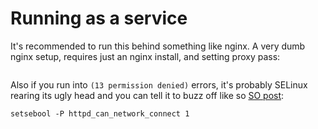 # Running as a service

It's recommended to run this behind something like nginx. A very dumb nginx setup, requires just an nginx install, and setting proxy pass:
```
```

Also if you run into `(13 permission denied)` errors, it's probably SELinux rearing its ugly head and you can tell it to buzz off like so [SO post](https://stackoverflow.com/questions/23948527/13-permission-denied-while-connecting-to-upstreamnginx):

```
setsebool -P httpd_can_network_connect 1
```
